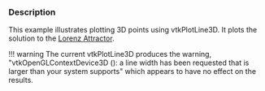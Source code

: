 ### Description

This example illustrates plotting 3D points using vtkPlotLine3D. It plots the solution to the [Lorenz Attractor](http://en.wikipedia.org/wiki/Lorenz_system).

!!! warning
    The current vtkPlotLine3D produces the warning, "vtkOpenGLContextDevice3D (): a line width has been requested that is larger than your system supports" which appears to have no effect on the results.
